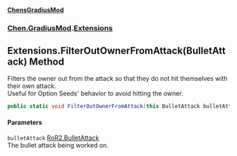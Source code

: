 #### [ChensGradiusMod](index 'index')
### [Chen.GradiusMod](neHTXX+yFsk1RpXqjkv9zg 'Chen.GradiusMod').[Extensions](MwRmIyAAEXRsALWGh0ZEdw 'Chen.GradiusMod.Extensions')
## Extensions.FilterOutOwnerFromAttack(BulletAttack) Method
Filters the owner out from the attack so that they do not hit themselves with their own attack.  
Useful for Option Seeds' behavior to avoid hitting the owner.  
```csharp
public static void FilterOutOwnerFromAttack(this BulletAttack bulletAttack);
```
#### Parameters
<a name='Chen_GradiusMod_Extensions_FilterOutOwnerFromAttack(BulletAttack)_bulletAttack'></a>
`bulletAttack` [RoR2.BulletAttack](https://docs.microsoft.com/en-us/dotnet/api/RoR2.BulletAttack 'RoR2.BulletAttack')  
The bullet attack being worked on.
  
